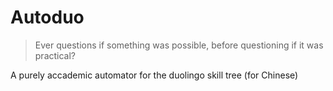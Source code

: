 # Autoduo
> Ever questions if something was possible, before questioning if it was practical?

A purely accademic automator for the duolingo skill tree (for Chinese)
